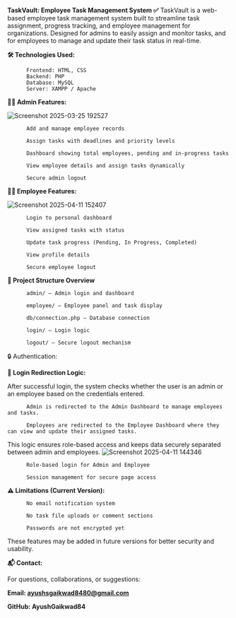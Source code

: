 **TaskVault: Employee Task Management System ✅**
TaskVault is a web-based employee task management system built to streamline task assignment, progress tracking, and employee management for organizations. Designed for admins to easily assign and monitor tasks, and for employees to manage and update their task status in real-time.

**🛠️ Technologies Used:**

          Frontend: HTML, CSS
          Backend: PHP
          Database: MySQL
          Server: XAMPP / Apache

**👨‍💼 Admin Features:**

![Screenshot 2025-03-25 192527](https://github.com/user-attachments/assets/e6fa80fa-b925-420f-a50f-40a985bca255)


          Add and manage employee records
          
          Assign tasks with deadlines and priority levels
          
          Dashboard showing total employees, pending and in-progress tasks
          
          View employee details and assign tasks dynamically
          
          Secure admin logout

**👨‍💻 Employee Features:**

![Screenshot 2025-04-11 152407](https://github.com/user-attachments/assets/6f2895cc-323d-4a0c-a178-644e9079c9f7)


          Login to personal dashboard
          
          View assigned tasks with status
          
          Update task progress (Pending, In Progress, Completed)
          
          View profile details
          
          Secure employee logout

**📌 Project Structure Overview**

          admin/ — Admin login and dashboard
          
          employee/ — Employee panel and task display
          
          db/connection.php — Database connection
          
          login/ — Login logic
          
          logout/ — Secure logout mechanism


🔒 Authentication:

**🔐 Login Redirection Logic:**

After successful login, the system checks whether the user is an admin or an employee based on the credentials entered.
          
          Admin is redirected to the Admin Dashboard to manage employees and tasks.
          
          Employees are redirected to the Employee Dashboard where they can view and update their assigned tasks.

This logic ensures role-based access and keeps data securely separated between admin and employees.
![Screenshot 2025-04-11 144346](https://github.com/user-attachments/assets/dbb40170-de73-49ba-9225-62cd2073cc67)


          Role-based login for Admin and Employee
          
          Session management for secure page access

**⚠️ Limitations (Current Version):**

          No email notification system
          
          No task file uploads or comment sections
          
          Passwords are not encrypted yet

These features may be added in future versions for better security and usability.

**📬 Contact:**

For questions, collaborations, or suggestions:

**Email: ayushsgaikwad8480@gmail.com**

**GitHub: AyushGaikwad84**



